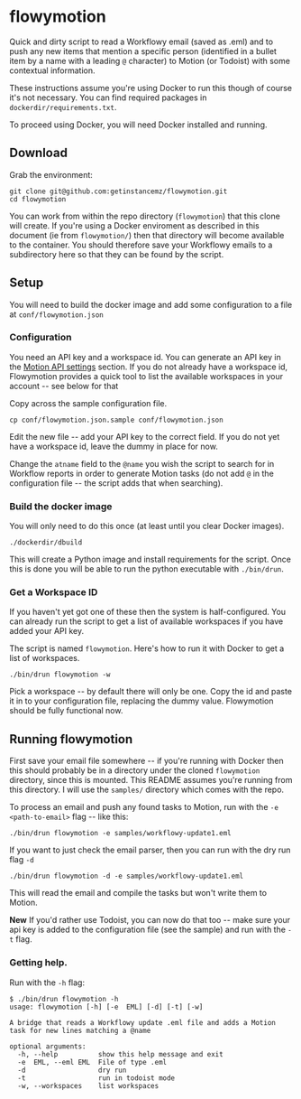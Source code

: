 # flowymotion

Quick and dirty script to read a Workflowy email (saved as .eml) and to push any new items that mention a specific person (identified in a bullet item by a name with a leading `@` character) to Motion (or Todoist) with some contextual information.

These instructions assume you're using Docker to run this though of course it's not necessary. You can find required packages in `dockerdir/requirements.txt`.

To proceed using Docker, you will need Docker installed and running.

## Download
Grab the environment:

```
git clone git@github.com:getinstancemz/flowymotion.git
cd flowymotion
```

You can work from within the repo directory (`flowymotion`) that this clone will create. If you're using a Docker enviroment as described in this document (ie from `flowymotion/`) then that directory will become available to the container. You should therefore save your Workflowy emails to a subdirectory here so that they can be found by the script.



## Setup
You will need to build the docker image and add some configuration to a file at `conf/flowymotion.json`

### Configuration
You need an API key and a workspace id. You can generate an API key in the [Motion API settings](https://app.usemotion.com/web/settings/api) section. If you do not already have a workspace id, Flowymotion provides a quick tool to list the available workspaces in your account -- see below for that

Copy across the sample configuration file.

```
cp conf/flowymotion.json.sample conf/flowymotion.json
```

Edit the new file -- add your API key to the correct field. If you do not yet have a workspace id, leave the dummy in place for now.

Change the `atname` field to the `@name` you wish the script to search for in Workflow reports in order to generate Motion tasks (do not add `@` in the configuration file -- the script adds that when searching).

### Build the docker image

You will only need to do this once (at least until you clear Docker images).

```
./dockerdir/dbuild
```

This will create a Python image and install requirements for the script. Once this is done you will be able to run the python executable with `./bin/drun`.

### Get a Workspace ID
If you haven't yet got one of these then the system is half-configured. You can already run the script to get a list of available workspaces if you have added your API key.

The script is named `flowymotion`. Here's how to run it with Docker to get a list of workspaces.

```
./bin/drun flowymotion -w
```

Pick a workspace -- by default there will only be one. Copy the id and paste it in to your configuration file, replacing the dummy value. Flowymotion should be fully functional now.

## Running flowymotion
First save your email file somewhere -- if you're running with Docker then this should probably be in a directory under the cloned `flowymotion` directory, since this is mounted. This README assumes you're running from this directory. I will use the `samples/` directory which comes with the repo.

To process an email and push any found tasks to Motion, run with the `-e <path-to-email>` flag -- like this:

```
./bin/drun flowymotion -e samples/workflowy-update1.eml
```

If you want to just check the email parser, then you can run with the dry run flag `-d`


```
./bin/drun flowymotion -d -e samples/workflowy-update1.eml
```

This will read the email and compile the tasks but won't write them to Motion.

**New** If you'd rather use Todoist, you can now do that too -- make sure your api key is added to the configuration file (see the sample) and run with the `-t` flag.

### Getting help.
Run with the `-h` flag:

```
$ ./bin/drun flowymotion -h
usage: flowymotion [-h] [-e  EML] [-d] [-t] [-w]

A bridge that reads a Workflowy update .eml file and adds a Motion task for new lines matching a @name

optional arguments:
  -h, --help          show this help message and exit
  -e  EML, --eml EML  File of type .eml
  -d                  dry run
  -t                  run in todoist mode
  -w, --workspaces    list workspaces
```


